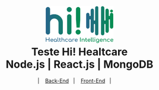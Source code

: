 <h1 align="center">
    <img alt="Inicio" src="back-end/.github/logo.svg" height="100px" />
    <br>Teste Hi! Healtcare<br/>
    Node.js | React.js | MongoDB
</h1>

<p align="center">
  <a href="#bookmark-sobre"></a>&nbsp;&nbsp;&nbsp;|&nbsp;&nbsp;&nbsp;
  <a href="back-end/">Back-End</a>&nbsp;&nbsp;&nbsp;|&nbsp;&nbsp;&nbsp;
  <a href="#winer_glass-como-executar">Front-End</a>&nbsp;&nbsp;&nbsp;|&nbsp;&nbsp;&nbsp;
  <a href="#octocat-como-contribuir"></a>&nbsp;&nbsp;&nbsp;&nbsp;&nbsp;&nbsp;
</p>

